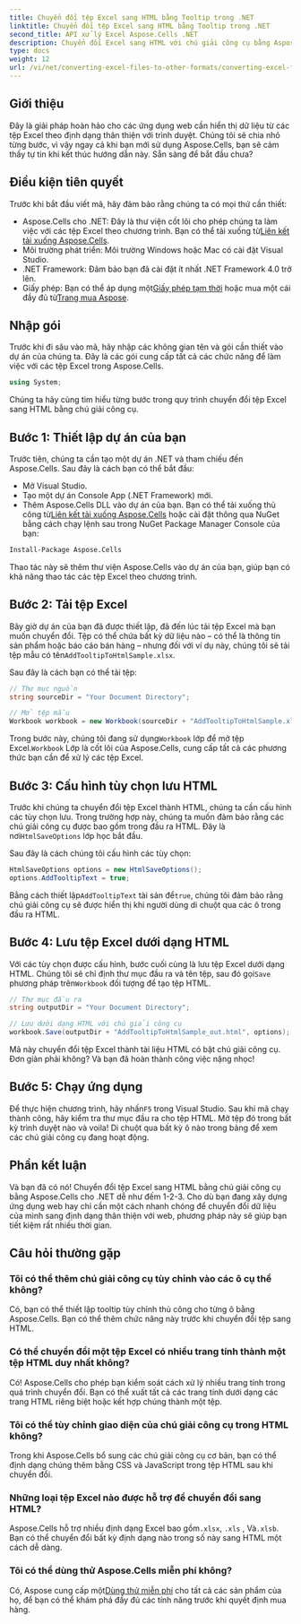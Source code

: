 ```yaml
---
title: Chuyển đổi tệp Excel sang HTML bằng Tooltip trong .NET
linktitle: Chuyển đổi tệp Excel sang HTML bằng Tooltip trong .NET
second_title: API xử lý Excel Aspose.Cells .NET
description: Chuyển đổi Excel sang HTML với chú giải công cụ bằng Aspose.Cells cho .NET trong vài bước đơn giản. Nâng cao ứng dụng web của bạn với dữ liệu Excel tương tác một cách dễ dàng.
type: docs
weight: 12
url: /vi/net/converting-excel-files-to-other-formats/converting-excel-file-to-html-with-tooltip/
---
```

## Giới thiệu

Đây là giải pháp hoàn hảo cho các ứng dụng web cần hiển thị dữ liệu từ các tệp Excel theo định dạng thân thiện với trình duyệt. Chúng tôi sẽ chia nhỏ từng bước, vì vậy ngay cả khi bạn mới sử dụng Aspose.Cells, bạn sẽ cảm thấy tự tin khi kết thúc hướng dẫn này. Sẵn sàng để bắt đầu chưa?

## Điều kiện tiên quyết

Trước khi bắt đầu viết mã, hãy đảm bảo rằng chúng ta có mọi thứ cần thiết:

-  Aspose.Cells cho .NET: Đây là thư viện cốt lõi cho phép chúng ta làm việc với các tệp Excel theo chương trình. Bạn có thể tải xuống từ[Liên kết tải xuống Aspose.Cells](https://releases.aspose.com/cells/net/).
- Môi trường phát triển: Môi trường Windows hoặc Mac có cài đặt Visual Studio.
- .NET Framework: Đảm bảo bạn đã cài đặt ít nhất .NET Framework 4.0 trở lên.
-  Giấy phép: Bạn có thể áp dụng một[Giấy phép tạm thời](https://purchase.aspose.com/temporary-license/) hoặc mua một cái đầy đủ từ[Trang mua Aspose](https://purchase.aspose.com/buy).

## Nhập gói

Trước khi đi sâu vào mã, hãy nhập các không gian tên và gói cần thiết vào dự án của chúng ta. Đây là các gói cung cấp tất cả các chức năng để làm việc với các tệp Excel trong Aspose.Cells.

```csharp
using System;
```

Chúng ta hãy cùng tìm hiểu từng bước trong quy trình chuyển đổi tệp Excel sang HTML bằng chú giải công cụ.

## Bước 1: Thiết lập dự án của bạn

Trước tiên, chúng ta cần tạo một dự án .NET và tham chiếu đến Aspose.Cells. Sau đây là cách bạn có thể bắt đầu:

- Mở Visual Studio.
- Tạo một dự án Console App (.NET Framework) mới.
-  Thêm Aspose.Cells DLL vào dự án của bạn. Bạn có thể tải xuống thủ công từ[Liên kết tải xuống Aspose.Cells](https://releases.aspose.com/cells/net/) hoặc cài đặt thông qua NuGet bằng cách chạy lệnh sau trong NuGet Package Manager Console của bạn:

```bash
Install-Package Aspose.Cells
```

Thao tác này sẽ thêm thư viện Aspose.Cells vào dự án của bạn, giúp bạn có khả năng thao tác các tệp Excel theo chương trình.

## Bước 2: Tải tệp Excel

Bây giờ dự án của bạn đã được thiết lập, đã đến lúc tải tệp Excel mà bạn muốn chuyển đổi. Tệp có thể chứa bất kỳ dữ liệu nào – có thể là thông tin sản phẩm hoặc báo cáo bán hàng – nhưng đối với ví dụ này, chúng tôi sẽ tải tệp mẫu có tên`AddTooltipToHtmlSample.xlsx`.

Sau đây là cách bạn có thể tải tệp:

```csharp
// Thư mục nguồn
string sourceDir = "Your Document Directory";

// Mở tệp mẫu
Workbook workbook = new Workbook(sourceDir + "AddTooltipToHtmlSample.xlsx");
```

 Trong bước này, chúng tôi đang sử dụng`Workbook` lớp để mở tệp Excel.`Workbook` Lớp là cốt lõi của Aspose.Cells, cung cấp tất cả các phương thức bạn cần để xử lý các tệp Excel.

## Bước 3: Cấu hình tùy chọn lưu HTML

 Trước khi chúng ta chuyển đổi tệp Excel thành HTML, chúng ta cần cấu hình các tùy chọn lưu. Trong trường hợp này, chúng ta muốn đảm bảo rằng các chú giải công cụ được bao gồm trong đầu ra HTML. Đây là nơi`HtmlSaveOptions` lớp học bắt đầu.

Sau đây là cách chúng tôi cấu hình các tùy chọn:

```csharp
HtmlSaveOptions options = new HtmlSaveOptions();
options.AddTooltipText = true;
```

 Bằng cách thiết lập`AddTooltipText` tài sản để`true`, chúng tôi đảm bảo rằng chú giải công cụ sẽ được hiển thị khi người dùng di chuột qua các ô trong đầu ra HTML.

## Bước 4: Lưu tệp Excel dưới dạng HTML

Với các tùy chọn được cấu hình, bước cuối cùng là lưu tệp Excel dưới dạng HTML. Chúng tôi sẽ chỉ định thư mục đầu ra và tên tệp, sau đó gọi`Save` phương pháp trên`Workbook` đối tượng để tạo tệp HTML.

```csharp
// Thư mục đầu ra
string outputDir = "Your Document Directory";

// Lưu dưới dạng HTML với chú giải công cụ
workbook.Save(outputDir + "AddTooltipToHtmlSample_out.html", options);
```

Mã này chuyển đổi tệp Excel thành tài liệu HTML có bật chú giải công cụ. Đơn giản phải không? Và bạn đã hoàn thành công việc nặng nhọc!

## Bước 5: Chạy ứng dụng

 Để thực hiện chương trình, hãy nhấn`F5` trong Visual Studio. Sau khi mã chạy thành công, hãy kiểm tra thư mục đầu ra cho tệp HTML. Mở tệp đó trong bất kỳ trình duyệt nào và voila! Di chuột qua bất kỳ ô nào trong bảng để xem các chú giải công cụ đang hoạt động.

## Phần kết luận

Và bạn đã có nó! Chuyển đổi tệp Excel sang HTML bằng chú giải công cụ bằng Aspose.Cells cho .NET dễ như đếm 1-2-3. Cho dù bạn đang xây dựng ứng dụng web hay chỉ cần một cách nhanh chóng để chuyển đổi dữ liệu của mình sang định dạng thân thiện với web, phương pháp này sẽ giúp bạn tiết kiệm rất nhiều thời gian. 

## Câu hỏi thường gặp

### Tôi có thể thêm chú giải công cụ tùy chỉnh vào các ô cụ thể không?
Có, bạn có thể thiết lập tooltip tùy chỉnh thủ công cho từng ô bằng Aspose.Cells. Bạn có thể thêm chức năng này trước khi chuyển đổi tệp sang HTML.

### Có thể chuyển đổi một tệp Excel có nhiều trang tính thành một tệp HTML duy nhất không?
Có! Aspose.Cells cho phép bạn kiểm soát cách xử lý nhiều trang tính trong quá trình chuyển đổi. Bạn có thể xuất tất cả các trang tính dưới dạng các trang HTML riêng biệt hoặc kết hợp chúng thành một tệp.


### Tôi có thể tùy chỉnh giao diện của chú giải công cụ trong HTML không?
Trong khi Aspose.Cells bổ sung các chú giải công cụ cơ bản, bạn có thể định dạng chúng thêm bằng CSS và JavaScript trong tệp HTML sau khi chuyển đổi.

### Những loại tệp Excel nào được hỗ trợ để chuyển đổi sang HTML?
 Aspose.Cells hỗ trợ nhiều định dạng Excel bao gồm`.xlsx`, `.xls` , Và`.xlsb`. Bạn có thể chuyển đổi bất kỳ định dạng nào trong số này sang HTML một cách dễ dàng.

### Tôi có thể dùng thử Aspose.Cells miễn phí không?
 Có, Aspose cung cấp một[Dùng thử miễn phí](https://releases.aspose.com/) cho tất cả các sản phẩm của họ, để bạn có thể khám phá đầy đủ các tính năng trước khi quyết định mua hàng.